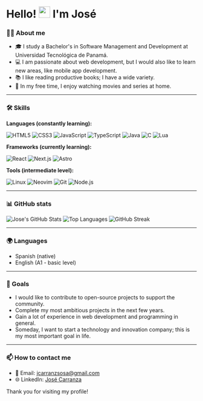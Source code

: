 # Hello! <img src="https://media.giphy.com/media/hvRJCLFzcasrR4ia7z/giphy.gif" width="30px"> I'm José

### 👨‍💻 About me
- 🎓 I study a Bachelor's in Software Management and Development at Universidad Tecnológica de Panamá.
- 💻 I am passionate about web development, but I would also like to learn new areas, like mobile app development.
- 📚 I like reading productive books; I have a wide variety.
- 🎥 In my free time, I enjoy watching movies and series at home.

---

### 🛠 Skills

**Languages (constantly learning):**

![HTML5](https://skillicons.dev/icons?i=html)
![CSS3](https://skillicons.dev/icons?i=css)
![JavaScript](https://skillicons.dev/icons?i=javascript)
![TypeScript](https://skillicons.dev/icons?i=typescript)
![Java](https://skillicons.dev/icons?i=java)
![C](https://skillicons.dev/icons?i=c)
![Lua](https://skillicons.dev/icons?i=lua)

**Frameworks (currently learning):**

![React](https://skillicons.dev/icons?i=react)
![Next.js](https://skillicons.dev/icons?i=nextjs)
![Astro](https://skillicons.dev/icons?i=astro)

**Tools (intermediate level):**

![Linux](https://skillicons.dev/icons?i=linux)
![Neovim](https://skillicons.dev/icons?i=neovim)
![Git](https://skillicons.dev/icons?i=git)
![Node.js](https://skillicons.dev/icons?i=nodejs)

---

### 📊 GitHub stats
![Jose's GitHub Stats](https://github-readme-stats.vercel.app/api?username=joscarranzs&show_icons=true&theme=radical)
![Top Languages](https://github-readme-stats.vercel.app/api/top-langs/?username=joscarranzs&layout=compact&theme=radical)
![GitHub Streak](https://streak-stats.demolab.com/?user=joscarranzs&theme=radical)

---

### 🌍 Languages
- Spanish (native)
- English (A1 - basic level)

---

### 🎯 Goals
- I would like to contribute to open-source projects to support the community.
- Complete my most ambitious projects in the next few years.
- Gain a lot of experience in web development and programming in general.
- Someday, I want to start a technology and innovation company; this is my most important goal in life.

---

### 📫 How to contact me
- 📧 Email: [jcarranzsosa@gmail.com](mailto:jcarranzsosa@gmail.com)
- 🌐 LinkedIn: [José Carranza](https://www.linkedin.com/in/jcarranzs)

Thank you for visiting my profile!
